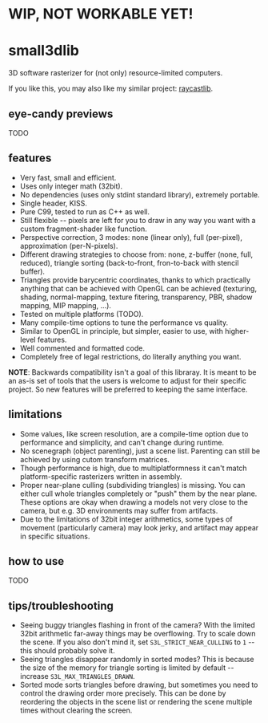 # WIP, NOT WORKABLE YET!

# small3dlib

3D software rasterizer for (not only) resource-limited computers.

If you like this, you may also like my similar project: [raycastlib](https://gitlab.com/drummyfish/raycastlib).

## eye-candy previews

TODO

## features

- Very fast, small and efficient.
- Uses only integer math (32bit).
- No dependencies (uses only stdint standard library), extremely portable.
- Single header, KISS.
- Pure C99, tested to run as C++ as well.
- Still flexible -- pixels are left for you to draw in any way you want with a custom fragment-shader like function.
- Perspective correction, 3 modes: none (linear only), full (per-pixel), approximation (per-N-pixels). 
- Different drawing strategies to choose from: none, z-buffer (none, full, reduced), triangle sorting (back-to-front, fron-to-back with stencil buffer).
- Triangles provide barycentric coordinates, thanks to which practically anything that can be achieved with OpenGL can be achieved (texturing, shading, normal-mapping, texture fitering, transparency, PBR, shadow mapping, MIP mapping, ...).
- Tested on multiple platforms (TODO).
- Many compile-time options to tune the performance vs quality.
- Similar to OpenGL in principle, but simpler, easier to use, with higher-level features.
- Well commented and formatted code.
- Completely free of legal restrictions, do literally anything you want.

**NOTE**: Backwards compatibility isn't a goal of this libraray. It is meant to
be an as-is set of tools that the users is welcome to adjust for their
specific project. So new features will be preferred to keeping the same
interface.

## limitations

- Some values, like screen resolution, are a compile-time option due to performance and simplicity, and can't change during runtime.
- No scenegraph (object parenting), just a scene list. Parenting can still be achieved by using cutom transform matrices.
- Though performance is high, due to multiplatformness it can't match platform-specific rasterizers written in assembly.
- Proper near-plane culling (subdividing triangles) is missing. You can either cull whole triangles completely or "push" them by the near plane. These options are okay when drawing a models not very close to the camera, but e.g. 3D environments may suffer from artifacts.
- Due to the limitations of 32bit integer arithmetics, some types of movement (particularly camera) may look jerky, and artifact may appear in specific situations.

## how to use

TODO

## tips/troubleshooting

- Seeing buggy triangles flashing in front of the camera? With the limited 32bit arithmetic far-away things may be overflowing. Try to scale down the scene. If you also don't mind it, set `S3L_STRICT_NEAR_CULLING` to `1` -- this should probably solve it.
- Seeing triangles disappear randomly in sorted modes? This is because the size of the memory for triangle sorting is limited by default -- increase `S3L_MAX_TRIANGLES_DRAWN`.
- Sorted mode sorts triangles before drawing, but sometimes you need to control the drawing order more precisely. This can be done by reordering the objects in the scene list or rendering the scene multiple times without clearing the screen.